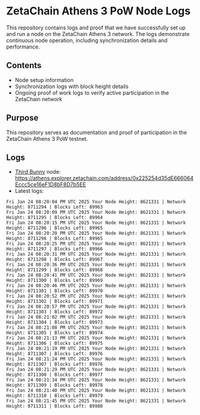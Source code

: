 # ZetaChain Athens 3 PoW Node Logs
This repository contains logs and proof that we have successfully set up and run a node on the ZetaChain Athens 3 network. The logs demonstrate continuous node operation, including synchronization details and performance.

## Contents
- Node setup information
- Synchronization logs with block height details
- Ongoing proof of work logs to verify active participation in the ZetaChain network

## Purpose
This repository serves as documentation and proof of participation in the ZetaChain Athens 3 PoW testnet.

## Logs

- [Third Bunny](https://thirdbunny.xyz/) node: https://athens.explorer.zetachain.com/address/0x225254d35dE666064Eccc5ce16eF1D8bF8D7b5EE
- Latest logs:
```
Fri Jan 24 08:20:04 PM UTC 2025 Your Node Height: 8621331 | Network Height: 8711294 | Blocks Left: 89963
Fri Jan 24 08:20:09 PM UTC 2025 Your Node Height: 8621331 | Network Height: 8711295 | Blocks Left: 89964
Fri Jan 24 08:20:15 PM UTC 2025 Your Node Height: 8621331 | Network Height: 8711296 | Blocks Left: 89965
Fri Jan 24 08:20:20 PM UTC 2025 Your Node Height: 8621331 | Network Height: 8711296 | Blocks Left: 89965
Fri Jan 24 08:20:25 PM UTC 2025 Your Node Height: 8621331 | Network Height: 8711297 | Blocks Left: 89966
Fri Jan 24 08:20:31 PM UTC 2025 Your Node Height: 8621331 | Network Height: 8711298 | Blocks Left: 89967
Fri Jan 24 08:20:36 PM UTC 2025 Your Node Height: 8621331 | Network Height: 8711299 | Blocks Left: 89968
Fri Jan 24 08:20:41 PM UTC 2025 Your Node Height: 8621331 | Network Height: 8711300 | Blocks Left: 89969
Fri Jan 24 08:20:46 PM UTC 2025 Your Node Height: 8621331 | Network Height: 8711301 | Blocks Left: 89970
Fri Jan 24 08:20:52 PM UTC 2025 Your Node Height: 8621331 | Network Height: 8711302 | Blocks Left: 89971
Fri Jan 24 08:20:57 PM UTC 2025 Your Node Height: 8621331 | Network Height: 8711303 | Blocks Left: 89972
Fri Jan 24 08:21:02 PM UTC 2025 Your Node Height: 8621331 | Network Height: 8711304 | Blocks Left: 89973
Fri Jan 24 08:21:08 PM UTC 2025 Your Node Height: 8621331 | Network Height: 8711305 | Blocks Left: 89974
Fri Jan 24 08:21:13 PM UTC 2025 Your Node Height: 8621331 | Network Height: 8711306 | Blocks Left: 89975
Fri Jan 24 08:21:19 PM UTC 2025 Your Node Height: 8621331 | Network Height: 8711307 | Blocks Left: 89976
Fri Jan 24 08:21:24 PM UTC 2025 Your Node Height: 8621331 | Network Height: 8711307 | Blocks Left: 89976
Fri Jan 24 08:21:29 PM UTC 2025 Your Node Height: 8621331 | Network Height: 8711308 | Blocks Left: 89977
Fri Jan 24 08:21:34 PM UTC 2025 Your Node Height: 8621331 | Network Height: 8711309 | Blocks Left: 89978
Fri Jan 24 08:21:40 PM UTC 2025 Your Node Height: 8621331 | Network Height: 8711310 | Blocks Left: 89979
Fri Jan 24 08:21:45 PM UTC 2025 Your Node Height: 8621331 | Network Height: 8711311 | Blocks Left: 89980
```
